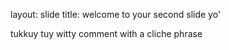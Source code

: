 layout: slide
title: welcome to your second slide yo'

tukkuy tuy
witty comment with a cliche phrase

